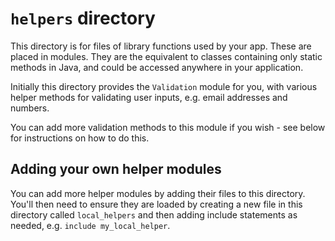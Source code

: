# `helpers` directory

This directory is for files of library functions used by your app. These are
placed in modules. They are the equivalent to classes containing only static
methods in Java, and could be accessed anywhere in your application.

Initially this directory provides the `Validation` module for you, with various
helper methods for validating user inputs, e.g. email addresses and numbers.

You can add more validation methods to this module if you wish - see below
for instructions on how to do this.

## Adding your own helper modules

You can add more helper modules by adding their files to this directory. You'll
then need to ensure they are loaded by creating a new file in this directory
called `local_helpers` and then adding include statements as needed,
e.g. `include my_local_helper`.